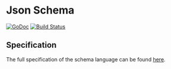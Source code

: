 # Json Schema

[![GoDoc](https://godoc.org/github.com/NeowayLabs/jsonschema?status.svg)](https://godoc.org/github.com/NeowayLabs/jsonschema) 
[![Build Status](https://travis-ci.org/NeowayLabs/jsonschema.svg?branch=master)](https://travis-ci.org/NeowayLabs/jsonschema)

## Specification

The full specification of the schema language
can be found [here](./docs/spec.md).
